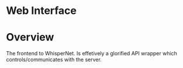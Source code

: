 # Web Interface

# Overview

The frontend to WhisperNet. Is effetively a glorified API wrapper which controls/communicates with the server.